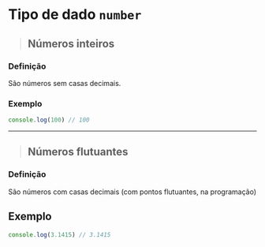 # Tipo de dado `number`

> ## Números inteiros

### **Definição**

São números sem casas decimais.

### **Exemplo**

```js
console.log(100) // 100
```

---

> ## Números flutuantes

### **Definição**

São números com casas decimais (com pontos flutuantes, na programação)

## **Exemplo**

```js
console.log(3.1415) // 3.1415
```